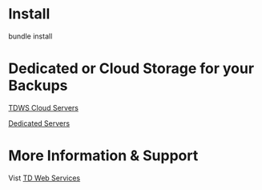 # Install
bundle install

# Dedicated or Cloud Storage for your Backups
[TDWS Cloud Servers](https://tdwebservices.com/tdws-cloud-servers/)

[Dedicated Servers](https://tdwebservices.com/dedicated-servers/)

# More Information & Support 
Vist [TD Web Services](https://tdwebservices.com/)
